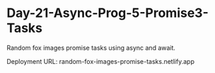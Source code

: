 # Day-21-Async-Prog-5-Promise3-Tasks
Random fox images promise tasks using async and await.

Deployment URL: random-fox-images-promise-tasks.netlify.app
